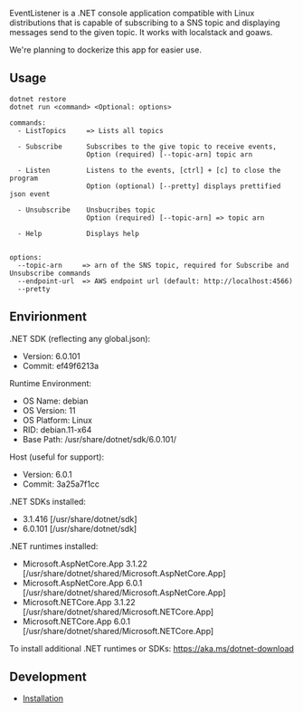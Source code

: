 EventListener is a .NET console application compatible with Linux distributions that is capable of subscribing to a SNS topic
and displaying messages send to the given topic. It works with localstack and goaws.

We're planning to dockerize this app for easier use.

## Usage

```
dotnet restore
dotnet run <command> <Optional: options>
```

```
commands:
  - ListTopics     => Lists all topics

  - Subscribe      Subscribes to the give topic to receive events,
                   Option (required) [--topic-arn] topic arn

  - Listen         Listens to the events, [ctrl] + [c] to close the program
                   Option (optional) [--pretty] displays prettified json event

  - Unsubscribe    Unsbucribes topic
                   Option (required) [--topic-arn] => topic arn

  - Help           Displays help


options:
  --topic-arn     => arn of the SNS topic, required for Subscribe and Unsubscribe commands
  --endpoint-url  => AWS endpoint url (default: http://localhost:4566)
  --pretty
```

## Envirionment

.NET SDK (reflecting any global.json):
 - Version:   6.0.101
 - Commit:    ef49f6213a

Runtime Environment:
 - OS Name:     debian
 - OS Version:  11
 - OS Platform: Linux
 - RID:         debian.11-x64
 - Base Path:   /usr/share/dotnet/sdk/6.0.101/

Host (useful for support):
  - Version: 6.0.1
  - Commit:  3a25a7f1cc

.NET SDKs installed:
  - 3.1.416 [/usr/share/dotnet/sdk]
  - 6.0.101 [/usr/share/dotnet/sdk]

.NET runtimes installed:
  - Microsoft.AspNetCore.App 3.1.22 [/usr/share/dotnet/shared/Microsoft.AspNetCore.App]
  - Microsoft.AspNetCore.App 6.0.1 [/usr/share/dotnet/shared/Microsoft.AspNetCore.App]
  - Microsoft.NETCore.App 3.1.22 [/usr/share/dotnet/shared/Microsoft.NETCore.App]
  - Microsoft.NETCore.App 6.0.1 [/usr/share/dotnet/shared/Microsoft.NETCore.App]

To install additional .NET runtimes or SDKs:
  https://aka.ms/dotnet-download


## Development
- [Installation](https://docs.microsoft.com/en-us/dotnet/core/install/linux)
